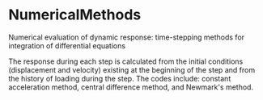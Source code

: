 # NumericalMethods
Numerical evaluation of dynamic response: time-stepping methods for integration of differential equations 

The response during each step is calculated from the initial conditions (displacement and velocity) existing at the beginning of the step and from the history of loading during the step. The codes include: constant acceleration method, central difference method, and Newmark's method.

